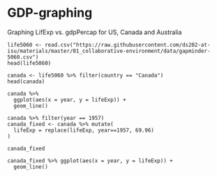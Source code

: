 # GDP-graphing
Graphing LifExp vs. gdpPercap for US, Canada and Australia


```{r}
life5060 <- read.csv("https://raw.githubusercontent.com/ds202-at-isu/materials/master/01_collaborative-environment/data/gapminder-5060.csv")
head(life5060)
```

```{r}
canada <- life5060 %>% filter(country == "Canada")
head(canada)
```

```{r}
canada %>% 
  ggplot(aes(x = year, y = lifeExp)) +
  geom_line()
```

```{r}
canada %>% filter(year == 1957)
canada_fixed <- canada %>% mutate(
  lifeExp = replace(lifeExp, year==1957, 69.96)  
)

canada_fixed
```

```{r}
canada_fixed %>% ggplot(aes(x = year, y = lifeExp)) +
  geom_line()
```
